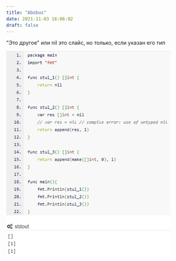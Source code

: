 ```yaml
---
title: "Abobus"
date: 2021-11-03 16:06:02
draft: false
---
```


"Это другое" или nil это слайс, но только, если указан его тип

![](/img/vk/BjKF0FecTX8.jpg)
